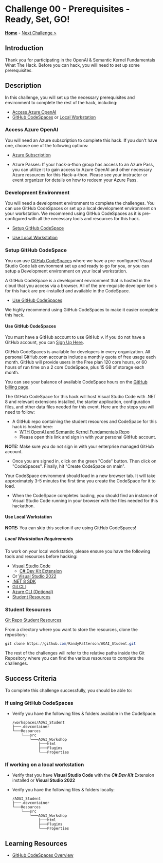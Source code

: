 # Challenge 00 - Prerequisites - Ready, Set, GO!

**[Home](../README.md)** - [Next Challenge >](./Challenge-01.md)

## Introduction

Thank you for participating in the OpenAI & Semantic Kernel Fundamentals What The Hack. Before you can hack, you will need to set up some prerequisites.

## Description

In this challenge, you will set up the necessary prerequisites and environment to complete the rest of the hack, including:

- [Access Azure OpenAI](#access-azure-openai)
- [GitHub CodeSpaces](#setup-github-codespace) or [Local Workstation](#use-local-workstation)

### Access Azure OpenAI

You will need an Azure subscription to complete this hack. If you don't have one, choose one of the following options:

- [Azure Subscription](https://azure.microsoft.com/en-us/free/)

- Azure Passes: If your hack-a-thon group has access to an Azure Pass, you can utilize it to gain access to Azure OpenAI and other necessary Azure resources for this Hack-a-thon. Please see your instructor or event organizer for details on how to redeem your Azure Pass.

### Development Environment

You will need a development environment to complete the challenges. You can use GitHub CodeSpaces or set up a local development environment on your workstation.  We recommend using GitHub CodeSpaces as it is pre-configured with all the necessary tools and resources for this hack.

- [Setup GitHub CodeSpace](#setup-github-codespace)

- [Use Local Workstation](#use-local-workstation)


### Setup GitHub CodeSpace

You can use [GitHub CodeSpaces](https://docs.github.com/en/codespaces/overview) where we have a pre-configured Visual Studio Code lab environment set up and ready to go for you, or you can setup a Development environment on your local workstation.

A GitHub CodeSpace is a development environment that is hosted in the cloud that you access via a browser. All of the pre-requisite developer tools for this hack are pre-installed and available in the CodeSpace.

- [Use GitHub CodeSpaces](#use-github-codespaces)

We highly recommend using GitHub CodeSpaces to make it easier complete this hack.

#### Use GitHub CodeSpaces

You must have a GitHub account to use GitHub v. If you do not have a GitHub account, you can [Sign Up Here](https://github.com/signup).

GitHub CodeSpaces is available for developers in every organization. All personal GitHub.com accounts include a monthly quota of free usage each month. GitHub will provide users in the Free plan 120 core hours, or 60 hours of run time on a 2 core CodeSpace, plus 15 GB of storage each month.

You can see your balance of available CodeSpace hours on the [GitHub billing page](https://github.com/settings/billing/summary).

The GitHub CodeSpace for this hack will host Visual Studio Code with .NET 8 and relevant extensions installed, the starter application, configuration files, and other data files needed for this event. Here are the steps you will need to follow:

- A GitHub repo containing the student resources and CodeSpace for this hack is hosted here:
  - [WTH OpenAI and Semantic Kernel Fundamentals Repo](https://github.com/RandyPatterson/AOAI_Student)
  - Please open this link and sign in with your personal GitHub account.

**NOTE:** Make sure you do not sign in with your enterprise managed GitHub account.

- Once you are signed in, click on the green "Code" button. Then click on "CodeSpaces". Finally, hit "Create CodeSpace on main".

Your CodeSpace environment should load in a new browser tab. It will take approximately 3-5 minutes the first time you create the CodeSpace for it to load.

- When the CodeSpace completes loading, you should find an instance of Visual Studio Code running in your browser with the files needed for this hackathon.

#### Use Local Workstation

**NOTE:** You can skip this section if are using GitHub CodeSpaces!

##### Local Workstation Requirements

To work on your local workstation, please ensure you have the following tools and resources before hacking:

- [Visual Studio Code](https://code.visualstudio.com/download)
  - [C# Dev Kit Extension](https://marketplace.visualstudio.com/items?itemName=ms-dotnettools.csdevkit)
- Or [Visual Studio 2022](https://visualstudio.microsoft.com/downloads/)
- [.NET 8 SDK](https://dotnet.microsoft.com/download/dotnet/8.0)
- [Git CLI](https://git-scm.com/downloads)
- [Azure CLI (Optional)](https://aka.ms/installazurecli)
- [Student Resources](#student-resources)

### Student Resources

[Git Repo Student Resources](https://github.com/RandyPatterson/AOAI_Student)

From a directory where you want to store the resources, clone the repository:

```powershell
git clone https://github.com/RandyPatterson/AOAI_Student.git
```

The rest of the challenges will refer to the relative paths inside the Git Repository where you can find the various resources to complete the challenges.

## Success Criteria

To complete this challenge successfully, you should be able to:

### If using GitHub CodeSpaces

- Verify you have the following files & folders available in the CodeSpace:

  ```text
  /workspaces/AOAI_Student
  ├───.devcontainer
  └───Resources
      └───src
          └───AOAI_Workshop
              ├───html
              ├───Plugins
              └───Properties
  ```

### If working on a local workstation

- Verify that you have **Visual Studio Code** with the ***C# Dev Kit*** Extension installed or **Visual Studio 2022**
- Verify you have the following files & folders locally:

  ```text
  /AOAI_Student
  ├───.devcontainer
  └───Resources
      └───src
          └───AOAI_Workshop
              ├───html
              ├───Plugins
              └───Properties
  ```

## Learning Resources

- [GitHub CodeSpaces Overview](https://docs.github.com/en/codespaces/overview)
